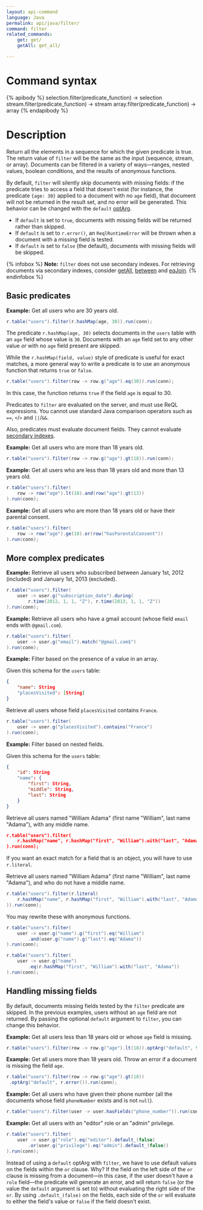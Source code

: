 ```yaml
---
layout: api-command
language: Java
permalink: api/java/filter/
command: filter
related_commands:
    get: get/
    getAll: get_all/

---
```


# Command syntax #

{% apibody %}
selection.filter(predicate_function) &rarr; selection
stream.filter(predicate_function) &rarr; stream
array.filter(predicate_function) &rarr; array
{% endapibody %}

# Description #

Return all the elements in a sequence for which the given predicate is true. The return value of `filter` will be the same as the input (sequence, stream, or array). Documents can be filtered in a variety of ways&mdash;ranges, nested values, boolean conditions, and the results of anonymous functions.

By default, `filter` will silently skip documents with missing fields: if the predicate tries to access a field that doesn't exist (for instance, the predicate `{age: 30}` applied to a document with no `age` field), that document will not be returned in the result set, and no error will be generated. This behavior can be changed with the `default` [optArg](/api/java/optarg).

* If `default` is set to `true`, documents with missing fields will be returned rather than skipped.
* If `default` is set to `r.error()`, an `ReqlRuntimeError` will be thrown when a document with a missing field is tested.
* If `default` is set to `false` (the default), documents with missing fields will be skipped.

{% infobox %}
__Note:__ `filter` does not use secondary indexes. For retrieving documents via secondary indexes, consider [getAll](/api/java/get_all/), [between](/api/java/between/) and [eqJoin](/api/java/eq_join/).
{% endinfobox %}

## Basic predicates ##

__Example:__ Get all users who are 30 years old.


```java
r.table("users").filter(r.hashMap(age, 30)).run(conn);
```

The predicate `r.hashMap(age, 30)` selects documents in the `users` table with an `age` field whose value is `30`. Documents with an `age` field set to any other value *or* with no `age` field present are skipped.

While the `r.hashMap(field, value)` style of predicate is useful for exact matches, a more general way to write a predicate is to use an anonymous function that returns `true` or `false`.

```java
r.table("users").filter(row -> row.g("age").eq(30)).run(conn);
```

In this case, the function returns `true` if the field `age` is equal to 30.

Predicates to `filter` are evaluated on the server, and must use ReQL expressions. You cannot use standard Java comparison operators such as `==`, `<`/`>` and `||`/`&&`.

Also, predicates must evaluate document fields. They cannot evaluate [secondary indexes](/docs/secondary-indexes/).

__Example:__ Get all users who are more than 18 years old.

```java
r.table("users").filter(row -> row.g("age").gt(18)).run(conn);
```


__Example:__ Get all users who are less than 18 years old and more than 13 years old.

```java
r.table("users").filter(
    row -> row("age").lt(18).and(row("age").gt(13))
).run(conn);
```


__Example:__ Get all users who are more than 18 years old or have their parental consent.

```java
r.table("users").filter(
    row -> row("age").ge(18).or(row("hasParentalConsent"))
).run(conn);
```

## More complex predicates ##

__Example:__ Retrieve all users who subscribed between January 1st, 2012
(included) and January 1st, 2013 (excluded).

```java
r.table("users").filter(
    user -> user.g("subscription_date").during(
        r.time(2012, 1, 1, "Z"), r.time(2013, 1, 1, "Z"))
).run(conn);
```

__Example:__ Retrieve all users who have a gmail account (whose field `email` ends with `@gmail.com`).

```java
r.table("users").filter(
    user -> user.g("email").match("@gmail.com$")
).run(conn);
```

__Example:__ Filter based on the presence of a value in an array.

Given this schema for the `users` table:

```json
{
    "name": String
    "placesVisited": [String]
}
```

Retrieve all users whose field `placesVisited` contains `France`.

```java
r.table("users").filter(
    user -> user.g("placesVisited").contains("France")
).run(conn);
```

__Example:__ Filter based on nested fields.

Given this schema for the `users` table:

```json
{
    "id": String
    "name": {
        "first": String,
        "middle": String,
        "last": String
    }
}
```

Retrieve all users named "William Adama" (first name "William", last name
"Adama"), with any middle name.


```json
r.table("users").filter(
    r.hashMap("name", r.hashMap("first", "William").with("last", "Adama"))
).run(conn);
```

If you want an exact match for a field that is an object, you will have to use `r.literal`.

Retrieve all users named "William Adama" (first name "William", last name
"Adama"), and who do not have a middle name.

```java
r.table("users").filter(r.literal(
    r.hashMap("name", r.hashMap("first", "William").with("last", "Adama"))
)).run(conn);
```

You may rewrite these with anonymous functions.

```java
r.table("users").filter(
    user -> user.g("name").g("first").eq("William")
        .and(user.g("name").g("last").eq("Adama"))
).run(conn);

r.table("users").filter(
    user -> user.g("name")
        .eq(r.hashMap("first", "William").with("last", "Adama"))
).run(conn);
```

## Handling missing fields ##

By default, documents missing fields tested by the `filter` predicate are skipped. In the previous examples, users without an `age` field are not returned. By passing the optional `default` argument to `filter`, you can change this behavior.

__Example:__ Get all users less than 18 years old or whose `age` field is missing.

```java
r.table("users").filter(row -> row.g("age").lt(18)).optArg("default", true).run(conn);
```

__Example:__ Get all users more than 18 years old. Throw an error if a
document is missing the field `age`.

```java
r.table("users").filter(row -> row.g("age").gt(18))
 .optArg("default", r.error()).run(conn);
```

__Example:__ Get all users who have given their phone number (all the documents whose field `phoneNumber` exists and is not `null`).

```java
r.table("users").filter(user -> user.hasFields("phone_number")).run(conn);
```

__Example:__ Get all users with an "editor" role or an "admin" privilege.

```java
r.table("users").filter(
    user -> user.g("role").eq("editor").default_(false)
        .or(user.g("privilege").eq("admin").default_(false))
).run(conn);
```

Instead of using a `default` optArg with `filter`, we have to use default values on the fields within the `or` clause. Why? If the field on the left side of the `or` clause is missing from a document&mdash;in this case, if the user doesn't have a `role` field&mdash;the predicate will generate an error, and will return `false` (or the value the `default` argument is set to) without evaluating the right side of the `or`. By using `.default_(false)` on the fields, each side of the `or` will evaluate to either the field's value or `false` if the field doesn't exist.
